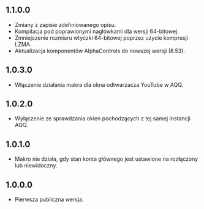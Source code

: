 1.1.0.0
-----
* Zmiany z zapisie zdefiniowanego opisu.
* Kompilacja pod poprawionymi nagłówkami dla wersji 64-bitowej.
* Zmniejszenie rozmiaru wtyczki 64-bitowej poprzez użycie kompresji LZMA.
* Aktualizacja komponentów AlphaControls do nowszej wersji (8.53).

1.0.3.0
-----
* Włączenie działania makra dla okna odtwarzacza YouTube w AQQ.

1.0.2.0
-----
* Wyłączenie ze sprawdzania okien pochodzących z tej samej instancji AQQ.

1.0.1.0
-----
* Makro nie działa, gdy stan konta głównego jest ustawione na rozłączony lub niewidoczny.

1.0.0.0
-----
* Pierwsza publiczna wersja.